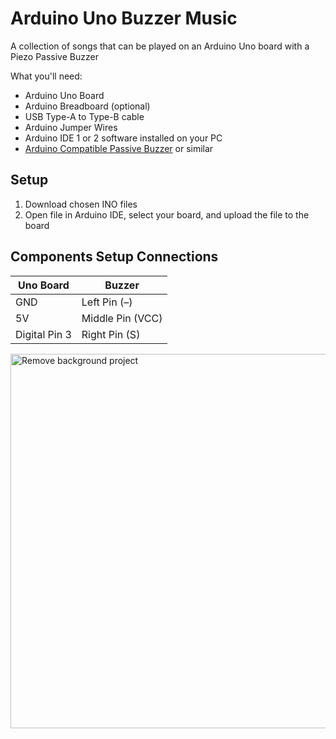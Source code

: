 # Arduino Uno Buzzer Music
A collection of songs that can be played on an Arduino Uno board with a Piezo Passive Buzzer

What you'll need:
* Arduino Uno Board
* Arduino Breadboard (optional)
* USB Type-A to Type-B cable
* Arduino Jumper Wires
* Arduino IDE 1 or 2 software installed on your PC
* [Arduino Compatible Passive Buzzer](https://www.thegeekpub.com/wiki/sensor-wiki-ky-006-passive-piezo-buzzer-module/) or similar

## Setup
1. Download chosen INO files
2. Open file in Arduino IDE, select your board, and upload the file to the board

## Components Setup Connections
| Uno Board    | Buzzer         |
|--------------|----------------|
|GND           |Left Pin (–)    |
|5V            |Middle Pin (VCC)|
|Digital Pin 3 |Right Pin (S)   |

<img width="1376" height="599" alt="Remove background project" src="https://github.com/user-attachments/assets/0cf33765-f76a-439e-aee8-24d9d18de347" />
